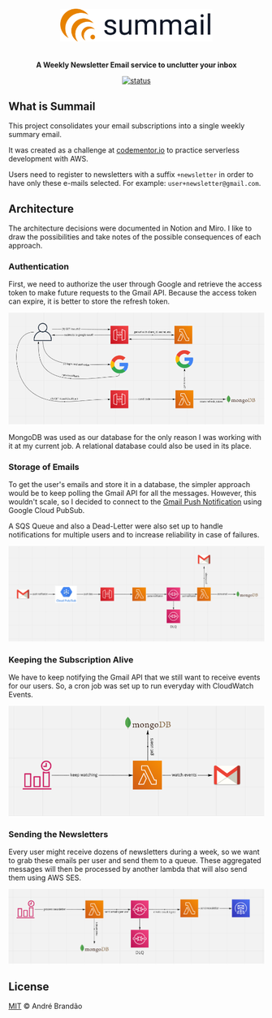 <div align="center">
  <img alt="Summail logo" width="300px" src=".github/assets/logo.svg" style="padding:20px"/>
</div>

<div align="center">
  <p><strong>A Weekly Newsletter Email service to unclutter your inbox</strong></p>
</div>

<div align="center">
<p>
  <a href="https://shields.io">
    <img src="https://img.shields.io/badge/status-in%20development-yellow.svg" alt="status" style="max-width:100%;">
  </a>
</p>
</div>

## What is Summail

This project consolidates your email subscriptions into a single weekly summary email.

It was created as a challenge at [codementor.io](https://www.codementor.io/projects/web/weekly-newsletter-summary-email-atx32ild7k) to practice serverless development with AWS.

Users need to register to newsletters with a suffix `+newsletter` in order to have only these e-mails selected. For example: `user+newsletter@gmail.com`.

## Architecture

The architecture decisions were documented in Notion and Miro. I like to draw the possibilities and take notes of the possible consequences of each approach.

### Authentication

First, we need to authorize the user through Google and retrieve the access token to make future requests to the Gmail API. Because the access token can expire, it is better to store the refresh token.

![OAuth2 Example](./.github/assets/google-auth2.png)

MongoDB was used as our database for the only reason I was working with it at my current job. A relational database could also be used in its place.

### Storage of Emails

To get the user's emails and store it in a database, the simpler approach would be to keep polling the Gmail API for all the messages. However, this wouldn't scale, so I decided to connect to the [Gmail Push Notification](https://developers.google.com/gmail/api/guides/push) using Google Cloud PubSub.

A SQS Queue and also a Dead-Letter were also set up to handle notifications for multiple users and to increase reliability in case of failures.

![Gmail PubSub](./.github/assets/gmail-pubsub.png)

### Keeping the Subscription Alive

We have to keep notifying the Gmail API that we still want to receive events for our users. So, a cron job was set up to run everyday with CloudWatch Events.

![Keep PubSub Alive](./.github/assets/keep-pubsub-alive.png)

### Sending the Newsletters

Every user might receive dozens of newsletters during a week, so we want to grab these emails per user and send them to a queue. These aggregated messages will then be processed by another lambda that will also send them using AWS SES.

![Processing Emails](./.github/assets/process-emails.png)

## License

[MIT](LICENSE) © André Brandão
